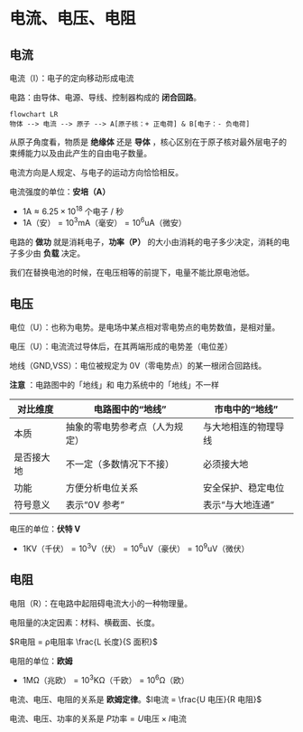 # 电流、电压、电阻

## 电流

电流（I）：电子的定向移动形成电流

电路：由导体、电源、导线、控制器构成的 **闭合回路**。

```mermaid
flowchart LR
物体 --> 电流 --> 原子 --> A[原子核：+ 正电荷] & B[电子：- 负电荷]
```

从原子角度看，物质是 **绝缘体** 还是 **导体** ，核心区别在于原子核对最外层电子的束缚能力以及由此产生的自由电子数量。

电流方向是人规定、与电子的运动方向恰恰相反。

电流强度的单位：**安培（A）**

- $1 \text{A} \approx 6.25 \times 10^{18} \text{ 个电子 / 秒}$
- $1 \text{A（安）} = 10^{3} \text{mA（毫安）} = 10^{6} \text{uA（微安）}$
  
电路的 **做功** 就是消耗电子，**功率（P）** 的大小由消耗的电子多少决定，消耗的电子多少由 **负载** 决定。

我们在替换电池的时候，在电压相等的前提下，电量不能比原电池低。

## 电压

电位（U）：也称为电势。是电场中某点相对零电势点的电势数值，是相对量。

电压（U）：电流流过导体后，在其两端形成的电势差（电位差）

地线（GND,VSS）：电位被规定为 0V（零电势点）的某一根闭合回路线。

**注意** ：电路图中的「地线」和 电力系统中的「地线」不一样

| 对比维度   | 电路图中的“地线”               | 市电中的“地线”       |
| ---------- | ------------------------------ | -------------------- |
| 本质       | 抽象的零电势参考点（人为规定） | 与大地相连的物理导线 |
| 是否接大地 | 不一定（多数情况下不接）       | 必须接大地           |
| 功能       | 方便分析电位关系               | 安全保护、稳定电位   |
| 符号意义   | 表示“0V 参考”                  | 表示“与大地连通”     |

电压的单位：**伏特 V**

- $1 \text{KV（千伏）} = 10^{3} \text{V（伏）} = 10^{6} \text{uV（豪伏）}= 10^{9} \text{uV（微伏）}$

## 电阻

电阻（R）：在电路中起阻碍电流大小的一种物理量。

电阻量的决定因素：材料、横截面、长度。

$R电阻 = ρ电阻率 \frac{L 长度}{S 面积}$

电阻的单位：**欧姆**

- $1 \text{MΩ（兆欧）} = 10^3 \text{KΩ（千欧）} = 10^6 \text{Ω（欧）}$

电流、电压、电阻的关系是 **欧姆定律**。$I电流 = \frac{U 电压}{R 电阻}$

电流、电压、功率的关系是 $P \text{功率} = U \text{电压} \times I \text{电流}$
